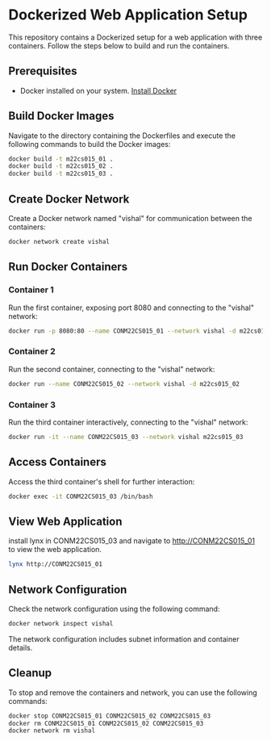 

# Dockerized Web Application Setup

This repository contains a Dockerized setup for a web application with three containers. Follow the steps below to build and run the containers.

## Prerequisites
- Docker installed on your system. [Install Docker](https://docs.docker.com/get-docker/)

## Build Docker Images

Navigate to the directory containing the Dockerfiles and execute the following commands to build the Docker images:

```bash
docker build -t m22cs015_01 .
docker build -t m22cs015_02 .
docker build -t m22cs015_03 .
```

## Create Docker Network

Create a Docker network named "vishal" for communication between the containers:

```bash
docker network create vishal
```

## Run Docker Containers

### Container 1
Run the first container, exposing port 8080 and connecting to the "vishal" network:

```bash
docker run -p 8080:80 --name CONM22CS015_01 --network vishal -d m22cs015_01
```

### Container 2
Run the second container, connecting to the "vishal" network:

```bash
docker run --name CONM22CS015_02 --network vishal -d m22cs015_02
```

### Container 3
Run the third container interactively, connecting to the "vishal" network:

```bash
docker run -it --name CONM22CS015_03 --network vishal m22cs015_03
```

## Access Containers

Access the third container's shell for further interaction:

```bash
docker exec -it CONM22CS015_03 /bin/bash
```

## View Web Application

install lynx in CONM22CS015_03 and navigate to [http://CONM22CS015_01](http://CONM22CS015_01) to view the web application.
```bash
lynx http://CONM22CS015_01

```

## Network Configuration

Check the network configuration using the following command:

```bash
docker network inspect vishal
```

The network configuration includes subnet information and container details.

## Cleanup

To stop and remove the containers and network, you can use the following commands:

```bash
docker stop CONM22CS015_01 CONM22CS015_02 CONM22CS015_03
docker rm CONM22CS015_01 CONM22CS015_02 CONM22CS015_03
docker network rm vishal
```




